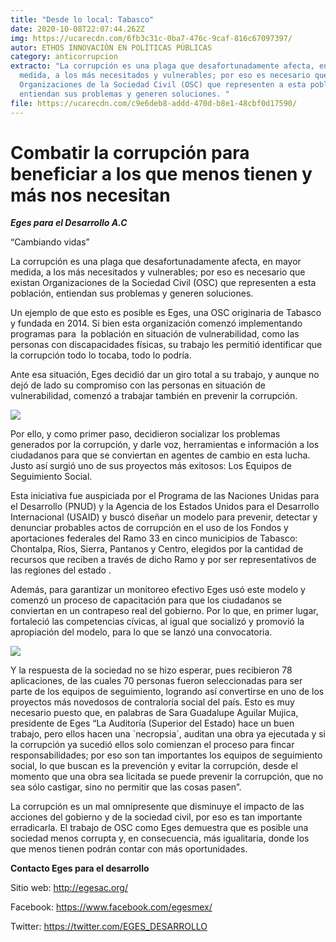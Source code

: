 ```yaml
---
title: "Desde lo local: Tabasco"
date: 2020-10-08T22:07:44.262Z
img: https://ucarecdn.com/6fb3c31c-0ba7-476c-9caf-816c67097397/
autor: ETHOS INNOVACIÓN EN POLÍTICAS PÚBLICAS
category: anticorrupcion
extracto: "La corrupción es una plaga que desafortunadamente afecta, en mayor
  medida, a los más necesitados y vulnerables; por eso es necesario que existan
  Organizaciones de la Sociedad Civil (OSC) que representen a esta población,
  entiendan sus problemas y generen soluciones. "
file: https://ucarecdn.com/c9e6deb8-addd-470d-b8e1-48cbf0d17590/
---
```

<!--StartFragment-->

# Combatir la corrupción para beneficiar a los que menos tienen y más nos necesitan

[](https://www.ethos.org.mx/wp-content/uploads/2020/10/logo-para-proyeccion-scaled-e1604438935229.jpg)***Eges para el Desarrollo A.C***

“Cambiando vidas”

La corrupción es una plaga que desafortunadamente afecta, en mayor medida, a los más necesitados y vulnerables; por eso es necesario que existan Organizaciones de la Sociedad Civil (OSC) que representen a esta población, entiendan sus problemas y generen soluciones. 

Un ejemplo de que esto es posible es Eges, una OSC originaria de Tabasco y fundada en 2014. Si bien esta organización comenzó implementando programas para  la población en situación de vulnerabilidad, como las personas con discapacidades físicas, su trabajo les permitió identificar que la corrupción todo lo tocaba, todo lo podría.

Ante esa situación, Eges decidió dar un giro total a su trabajo, y aunque no dejó de lado su compromiso con las personas en situación de vulnerabilidad, comenzó a trabajar también en prevenir la corrupción. 

[![](https://www.ethos.org.mx/wp-content/uploads/2020/10/ESS-4.jpg)](https://www.ethos.org.mx/wp-content/uploads/2020/10/ESS-4.jpg)

Por ello, y como primer paso, decidieron socializar los problemas generados por la corrupción, y darle voz, herramientas e información a los ciudadanos para que se conviertan en agentes de cambio en esta lucha. Justo así surgió uno de sus proyectos más exitosos: Los Equipos de Seguimiento Social. 

Esta iniciativa fue auspiciada por el Programa de las Naciones Unidas para el Desarrollo (PNUD) y la Agencia de los Estados Unidos para el Desarrollo Internacional (USAID) y buscó diseñar un modelo para prevenir, detectar y denunciar probables actos de corrupción en el uso de los Fondos y aportaciones federales del Ramo 33 en cinco municipios de Tabasco: Chontalpa, Ríos, Sierra, Pantanos y Centro, elegidos por la cantidad de recursos que reciben a través de dicho Ramo y por ser representativos de las regiones del estado . 

Además, para garantizar un monitoreo efectivo Eges usó este modelo y comenzó un proceso de capacitación para que los ciudadanos se conviertan en un contrapeso real del gobierno. Por lo que, en primer lugar, fortaleció las competencias cívicas, al igual que socializó y promovió la apropiación del modelo, para lo que se lanzó una convocatoria.

[![](https://www.ethos.org.mx/wp-content/uploads/2020/10/GRADUACION-ESS.jpg)](https://www.ethos.org.mx/wp-content/uploads/2020/10/GRADUACION-ESS.jpg)

Y la respuesta de la sociedad no se hizo esperar, pues recibieron 78 aplicaciones, de las cuales 70 personas fueron seleccionadas para ser parte de los equipos de seguimiento, logrando así convertirse en uno de los proyectos más novedosos de contraloría social del país. Esto es muy necesario puesto que, en palabras de Sara Guadalupe Aguilar Mujica, presidente de Eges “La Auditoría (Superior del Estado) hace un buen trabajo, pero ellos hacen una `necropsia´, auditan una obra ya ejecutada y si la corrupción ya sucedió ellos solo comienzan el proceso para fincar responsabilidades; por eso son tan importantes los equipos de seguimiento social, lo que buscan es la prevención y evitar la corrupción, desde el momento que una obra sea licitada se puede prevenir la corrupción, que no sea sólo castigar, sino no permitir que las cosas pasen”.

La corrupción es un mal omnipresente que disminuye el impacto de las acciones del gobierno y de la sociedad civil, por eso es tan importante erradicarla. El trabajo de OSC como Eges demuestra que es posible una sociedad menos corrupta y, en consecuencia, más igualitaria, donde los que menos tienen podrán contar con más oportunidades.

**Contacto Eges para el desarrollo**

Sitio web: <http://egesac.org/>

Facebook: <https://www.facebook.com/egesmex/>

Twitter: <https://twitter.com/EGES_DESARROLLO>

<!--EndFragment-->
